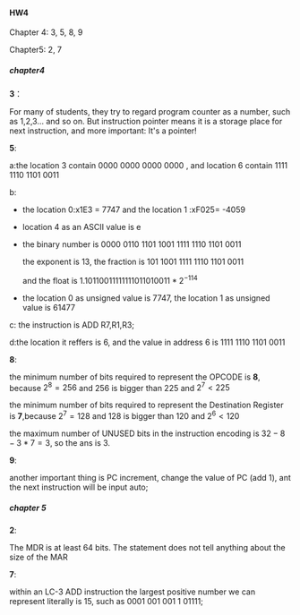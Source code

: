 #### HW4

Chapter 4: 3, 5, 8, 9

Chapter5: 2, 7



##### chapter4

**3**：

For many of students, they try to regard program counter as a number, such as 1,2,3... and so on. But instruction pointer means it is a storage place for next instruction, and more important: It's a pointer!



**5**: 

a:the location 3 contain 0000 0000 0000 0000  , and location 6 contain 1111 1110 1101 0011 

b: 

- the location 0:x1E3 = 7747    and the location 1 :xF025= -4059

-  location 4 as an ASCII value is e

- the binary number is 0000 0110 1101 1001 1111 1110 1101 0011 

  the exponent is 13, the fraction is 101 1001 1111 1110 1101 0011 

  and the float is       $1.10110011111111011010011*2^{-114}$

- the location 0 as unsigned value is 7747, the location 1 as unsigned value is 61477

c: the instruction is ADD R7,R1,R3;

d:the location it reffers is 6, and the value in address 6 is 1111 1110 1101 0011



**8**:

the minimum number of bits required to represent the OPCODE is  **8**, because $2^8=256$ and 256 is bigger than 225 and $2^7<225$

the minimum number of bits required to represent the Destination Register is **7**,because $2^7=128$ and 128 is bigger than 120 and $2^6<120$

the maximum number of UNUSED bits in the instruction encoding is $32-8-3*7=3$, so the ans is 3.



**9**:

another important thing is PC increment, change the value of PC (add 1), ant the next instruction will be input auto;



##### chapter 5

**2**:

The MDR is at least 64 bits. The statement does not tell anything about the size of the MAR



**7**:

within an LC-3 ADD instruction the largest positive number we can represent literally is $15$, such as 0001 001 001 1 01111;